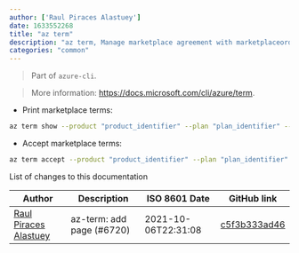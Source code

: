 ```yaml
---
author: ['Raul Piraces Alastuey']
date: 1633552268
title: "az term"
description: "az term, Manage marketplace agreement with marketplaceordering."
categories: "common"
---
```

> Part of `azure-cli`.

> More information: <https://docs.microsoft.com/cli/azure/term>.

- Print marketplace terms:

```bash
az term show --product "product_identifier" --plan "plan_identifier" --publisher "publisher_identifier"
```

- Accept marketplace terms:

```bash
az term accept --product "product_identifier" --plan "plan_identifier" --publisher "publisher_identifier"
```
List of changes to this documentation


Author | Description | ISO 8601 Date | GitHub link
------|-----|-----|-----
[Raul Piraces Alastuey](mailto:raul.piraces@gmail.com) | az-term: add page (#6720) | 2021-10-06T22:31:08 | [c5f3b333ad46](https://github.com/tldr-pages/tldr/commit/c5f3b333ad46f1d59b56480f0244728d2fe0a151)


